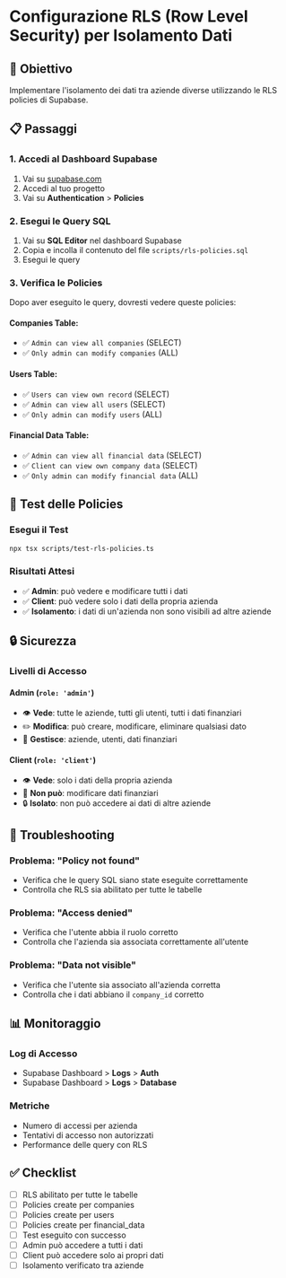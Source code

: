 # Configurazione RLS (Row Level Security) per Isolamento Dati

## 🎯 Obiettivo
Implementare l'isolamento dei dati tra aziende diverse utilizzando le RLS policies di Supabase.

## 📋 Passaggi

### 1. Accedi al Dashboard Supabase
1. Vai su [supabase.com](https://supabase.com)
2. Accedi al tuo progetto
3. Vai su **Authentication** > **Policies**

### 2. Esegui le Query SQL
1. Vai su **SQL Editor** nel dashboard Supabase
2. Copia e incolla il contenuto del file `scripts/rls-policies.sql`
3. Esegui le query

### 3. Verifica le Policies
Dopo aver eseguito le query, dovresti vedere queste policies:

#### Companies Table:
- ✅ `Admin can view all companies` (SELECT)
- ✅ `Only admin can modify companies` (ALL)

#### Users Table:
- ✅ `Users can view own record` (SELECT)
- ✅ `Admin can view all users` (SELECT)
- ✅ `Only admin can modify users` (ALL)

#### Financial Data Table:
- ✅ `Admin can view all financial data` (SELECT)
- ✅ `Client can view own company data` (SELECT)
- ✅ `Only admin can modify financial data` (ALL)

## 🧪 Test delle Policies

### Esegui il Test
```bash
npx tsx scripts/test-rls-policies.ts
```

### Risultati Attesi
- ✅ **Admin**: può vedere e modificare tutti i dati
- ✅ **Client**: può vedere solo i dati della propria azienda
- ✅ **Isolamento**: i dati di un'azienda non sono visibili ad altre aziende

## 🔒 Sicurezza

### Livelli di Accesso

#### Admin (`role: 'admin'`)
- 👁️ **Vede**: tutte le aziende, tutti gli utenti, tutti i dati finanziari
- ✏️ **Modifica**: può creare, modificare, eliminare qualsiasi dato
- 🏢 **Gestisce**: aziende, utenti, dati finanziari

#### Client (`role: 'client'`)
- 👁️ **Vede**: solo i dati della propria azienda
- 🚫 **Non può**: modificare dati finanziari
- 🔒 **Isolato**: non può accedere ai dati di altre aziende

## 🚨 Troubleshooting

### Problema: "Policy not found"
- Verifica che le query SQL siano state eseguite correttamente
- Controlla che RLS sia abilitato per tutte le tabelle

### Problema: "Access denied"
- Verifica che l'utente abbia il ruolo corretto
- Controlla che l'azienda sia associata correttamente all'utente

### Problema: "Data not visible"
- Verifica che l'utente sia associato all'azienda corretta
- Controlla che i dati abbiano il `company_id` corretto

## 📊 Monitoraggio

### Log di Accesso
- Supabase Dashboard > **Logs** > **Auth**
- Supabase Dashboard > **Logs** > **Database**

### Metriche
- Numero di accessi per azienda
- Tentativi di accesso non autorizzati
- Performance delle query con RLS

## ✅ Checklist

- [ ] RLS abilitato per tutte le tabelle
- [ ] Policies create per companies
- [ ] Policies create per users  
- [ ] Policies create per financial_data
- [ ] Test eseguito con successo
- [ ] Admin può accedere a tutti i dati
- [ ] Client può accedere solo ai propri dati
- [ ] Isolamento verificato tra aziende
